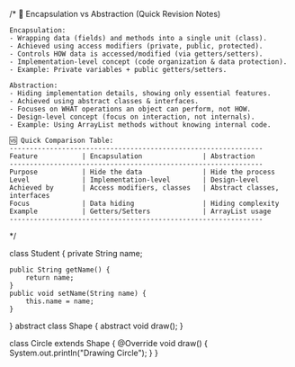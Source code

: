 /*
    📌 Encapsulation vs Abstraction (Quick Revision Notes)

    Encapsulation:
    - Wrapping data (fields) and methods into a single unit (class).
    - Achieved using access modifiers (private, public, protected).
    - Controls HOW data is accessed/modified (via getters/setters).
    - Implementation-level concept (code organization & data protection).
    - Example: Private variables + public getters/setters.

    Abstraction:
    - Hiding implementation details, showing only essential features.
    - Achieved using abstract classes & interfaces.
    - Focuses on WHAT operations an object can perform, not HOW.
    - Design-level concept (focus on interaction, not internals).
    - Example: Using ArrayList methods without knowing internal code.

    🆚 Quick Comparison Table:
    ---------------------------------------------------------------
    Feature           | Encapsulation               | Abstraction
    ---------------------------------------------------------------
    Purpose           | Hide the data               | Hide the process
    Level             | Implementation-level        | Design-level
    Achieved by       | Access modifiers, classes   | Abstract classes, interfaces
    Focus             | Data hiding                 | Hiding complexity
    Example           | Getters/Setters             | ArrayList usage
    ---------------------------------------------------------------
*/

class Student {
    private String name;

    public String getName() {
        return name;
    }
    public void setName(String name) {
        this.name = name;
    }
}
abstract class Shape {
    abstract void draw();
}

class Circle extends Shape {
    @Override
    void draw() {
        System.out.println("Drawing Circle");
    }
}
